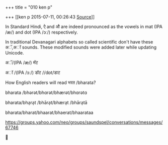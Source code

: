 +++
title = "010 ken p"

+++
[[ken p	2015-07-11, 00:26:43 [Source](https://groups.google.com/g/samskrita/c/JRuJw-Z5mlw)]]



In Standard Hindi, ऐ and औ are indeed pronounced as the vowels in mat (IPA /æ/) and dot (IPA /ɔː/) respectively.

  

In traditional Devanagari alphabets so called scientific don't have these अॅ,अॉ sounds. These modified sounds were added later while updating Unicode.

अॅ/(IPA /æ/)   मॅट

अॉ /(IPA /ɔː/) डॉट //dɒt/डाट

How English readers will read भरत /bharata?

bharata /bhərət/bhɑrət/bhærət/bhɑrətɑ

bharata/bha̩ra̩t /bhāra̩t/bhæra̩t /bhāra̩tā

bharata/bharat/bhaarat/bhaerat/bhaarataa

  

<https://groups.yahoo.com/neo/groups/saundspel/conversations/messages/67746>  



